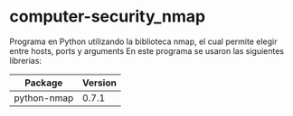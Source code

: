 # computer-security_nmap
Programa en Python utilizando la biblioteca nmap, el cual permite elegir entre hosts, ports y arguments
 En este programa se usaron las siguientes librerias:
 
| Package           | Version    |
|-------------------|------------|
python-nmap         |  0.7.1     |
